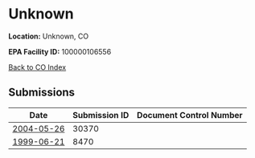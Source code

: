 # Unknown

**Location:** Unknown, CO

**EPA Facility ID:** 100000106556

[Back to CO Index](../../index.md)

## Submissions

| Date | Submission ID | Document Control Number |
|------|--------------|-------------------------|
| [2004-05-26](submissions/30370.md) | 30370 |  |
| [1999-06-21](submissions/8470.md) | 8470 |  |
